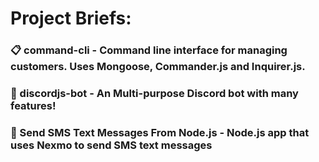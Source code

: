 # Project Briefs:
### :clipboard: command-cli - Command line interface for managing customers. Uses Mongoose, Commander.js and Inquirer.js.
### :robot: discordjs-bot - An Multi-purpose Discord bot with many features!
### :speech_balloon: Send SMS Text Messages From Node.js - Node.js app that uses Nexmo to send SMS text messages
